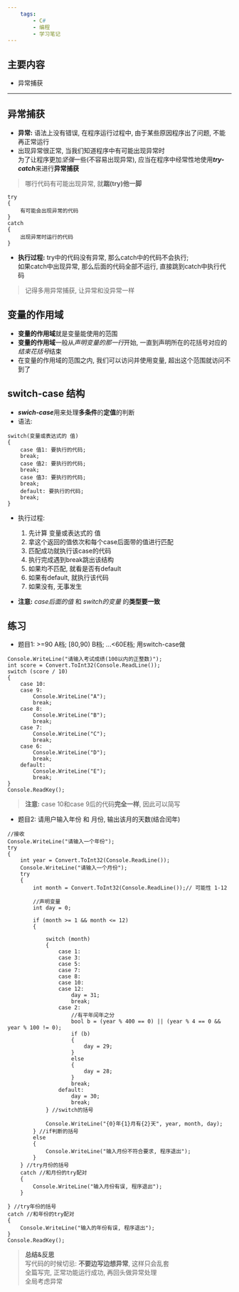 ```yaml
---
    tags:
        - C#
        - 编程
        - 学习笔记
---
```


## 主要内容
- 异常捕获
- - -

## 异常捕获
- **异常:** 语法上没有错误, 在程序运行过程中, 由于某些原因程序出了问题, 不能再正常运行
- 出现异常很正常, 当我们知道程序中有可能出现异常时  
  为了让程序更加*坚强*一些(不容易出现异常), 应当在程序中经常性地使用***try-catch***来进行**异常捕获**
> 哪行代码有可能出现异常, 就**踹(try)他一脚**

```
try
{
    有可能会出现异常的代码
}
catch
{
    出现异常时运行的代码
}
```
- **执行过程:** try中的代码没有异常, 那么catch中的代码不会执行;  
                如果catch中出现异常, 那么后面的代码全部不运行, 直接跳到catch中执行代码
> 记得多用异常捕获, 让异常和没异常一样

## 变量的作用域

- **变量的作用域**就是变量能使用的范围
- **变量的作用域**一般从*声明变量的那一行*开始, 一直到声明所在的花括号对应的*结束花括号*结束
- 在变量的作用域的范围之内, 我们可以访问并使用变量, 超出这个范围就访问不到了

## switch-case 结构
- ***swich-case***用来处理**多条件**的**定值**的判断
- 语法:
```
switch(变量或表达式的 值)
{
    case 值1: 要执行的代码;
    break;
    case 值2: 要执行的代码;
    break;
    case 值3: 要执行的代码;
    break;
    default: 要执行的代码;
    break;
}
```
- 执行过程: 
  1. 先计算 变量或表达式的 值
  2. 拿这个返回的值依次和每个case后面带的值进行匹配
  3. 匹配成功就执行该case的代码
  4. 执行完成遇到break跳出该结构
  5. 如果均不匹配, 就看是否有default
  6. 如果有default, 就执行该代码
  7. 如果没有, 无事发生

- **注意:** *case后面的值* 和 *switch的变量* 的**类型要一致**

## 练习
- 题目1: >=90 A档; [80,90) B档; ...<60E档; 用switch-case做

```
Console.WriteLine("请输入考试成绩(100以内的正整数)");
int score = Convert.ToInt32(Console.ReadLine());
switch (score / 10)
{
    case 10:
    case 9:
        Console.WriteLine("A");
        break;
    case 8:
        Console.WriteLine("B");
        break;
    case 7:
        Console.WriteLine("C");
        break;
    case 6:
        Console.WriteLine("D");
        break;
    default:
        Console.WriteLine("E");
        break;
}
Console.ReadKey();
```
> **注意:** case 10和case 9后的代码**完全一样**, 因此可以简写

- 题目2: 请用户输入年份 和 月份, 输出该月的天数(结合闰年)

```
//接收
Console.WriteLine("请输入一个年份");
try
{
    int year = Convert.ToInt32(Console.ReadLine());
    Console.WriteLine("请输入一个月份");
    try
    {
        int month = Convert.ToInt32(Console.ReadLine());// 可能性 1-12

        //声明变量
        int day = 0;

        if (month >= 1 && month <= 12)
        {

            switch (month)
            {
                case 1:
                case 3:
                case 5:
                case 7:
                case 8:
                case 10:
                case 12:
                    day = 31;
                    break;
                case 2:
                    //有平年闰年之分
                    bool b = (year % 400 == 0) || (year % 4 == 0 && year % 100 != 0);
                    if (b)
                    {
                        day = 29;
                    }
                    else
                    {
                        day = 28;
                    }
                    break;
                default:
                    day = 30;
                    break;
            } //switch的括号

            Console.WriteLine("{0}年{1}月有{2}天", year, month, day);
        } //if判断的括号
        else
        {
            Console.WriteLine("输入月份不符合要求, 程序退出");
        }
    } //try月份的括号
    catch //和月份的try配对
    {
        Console.WriteLine("输入月份有误, 程序退出");
    }

} //try年份的括号
catch //和年份的try配对
{
    Console.WriteLine("输入的年份有误, 程序退出");
}
Console.ReadKey();
```
> **总结&反思**  
> 写代码的时候切忌: **不要边写边想异常**, 这样只会乱套  
> 全篇写完, 正常功能运行成功, 再回头做异常处理  
> 全局考虑异常